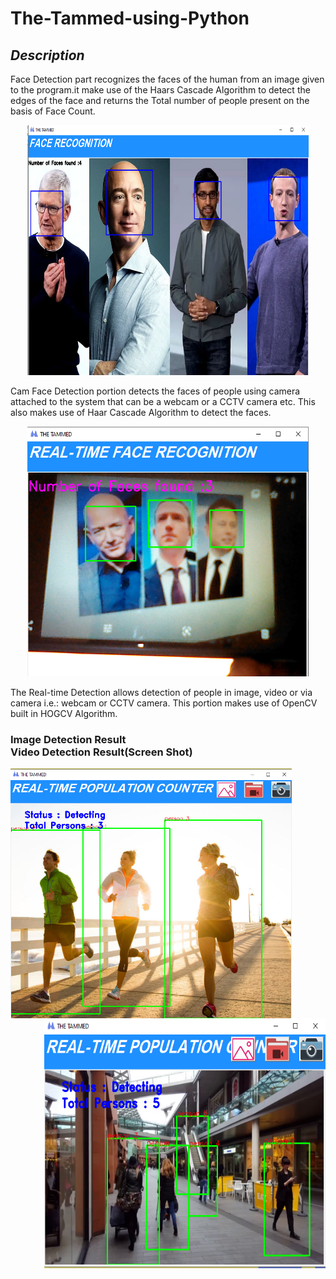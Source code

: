# The-Tammed-using-Python
##  *Description*
Face Detection part recognizes the faces of the human from an image given to the program.it make use of the Haars Cascade Algorithm to detect the edges of the face and returns the Total number of people present on the basis of Face Count.

<p align="center">
  <img  src="https://github.com/muhammad-masood-ur-rehman/The-Tammed-using-Python/blob/main/Images/face_detection_result.png?raw=true" width="450" height="400">
</p>

Cam Face Detection portion detects the faces of people using camera attached to the system that can be a webcam or a CCTV camera etc. This also makes use of Haar Cascade Algorithm to detect the faces.

<p align="center">
  <img src="https://github.com/muhammad-masood-ur-rehman/The-Tammed-using-Python/blob/main/Images/realtime_face_detection_result.png?raw=true" width="450" height="400">
</p>

The Real-time Detection allows detection of people in image, video or via camera i.e.: webcam or CCTV camera. This portion makes use of OpenCV built in HOGCV Algorithm.

<h3>Image Detection Result&emsp; &emsp; &emsp; &emsp; &emsp; &emsp; &emsp; &emsp; &emsp; &emsp; &emsp; &emsp; &emsp; &emsp; Video Detection Result(Screen Shot)</h3>

<img align = "left" src="https://github.com/muhammad-masood-ur-rehman/The-Tammed-using-Python/blob/main/Images/population_counter_camera.png?raw=true" width="450" height="400">
<img align = "right" src="https://github.com/muhammad-masood-ur-rehman/The-Tammed-using-Python/blob/main/Images/population_counter_video_ss.png?raw=true" width="450" height="400">
